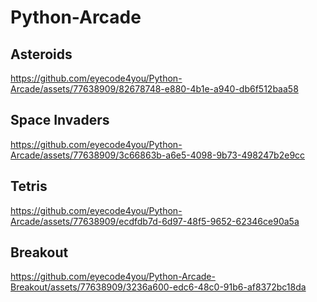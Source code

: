 # Python-Arcade

## Asteroids
https://github.com/eyecode4you/Python-Arcade/assets/77638909/82678748-e880-4b1e-a940-db6f512baa58


## Space Invaders
https://github.com/eyecode4you/Python-Arcade/assets/77638909/3c66863b-a6e5-4098-9b73-498247b2e9cc


## Tetris
https://github.com/eyecode4you/Python-Arcade/assets/77638909/ecdfdb7d-6d97-48f5-9652-62346ce90a5a


## Breakout
https://github.com/eyecode4you/Python-Arcade-Breakout/assets/77638909/3236a600-edc6-48c0-91b6-af8372bc18da

